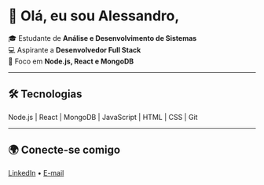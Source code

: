 # 👋 Olá, eu sou Alessandro,

🎓 Estudante de **Análise e Desenvolvimento de Sistemas**  
💻 Aspirante a **Desenvolvedor Full Stack**  
🚀 Foco em **Node.js, React e MongoDB**  

---

## 🛠️ Tecnologias
Node.js | React | MongoDB | JavaScript | HTML | CSS | Git  

---

## 🌍 Conecte-se comigo
[LinkedIn](https://www.linkedin.com/in/alessandro-brito-493a3786/) • [E-mail](mailto:alessandrorbrito@gmail.com)
